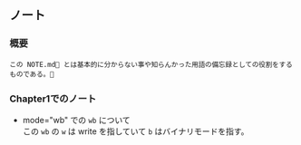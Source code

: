 ## ノート

### 概要
```
この NOTE.md とは基本的に分からない事や知らんかった用語の備忘録としての役割をするものである。
```

### Chapter1でのノート

- mode="wb" での `wb` について  
  この `wb` の `w` は write を指していて `b` はバイナリモードを指す。
